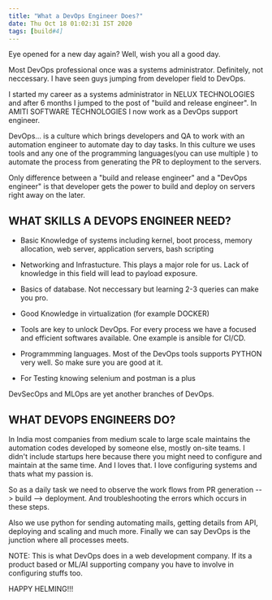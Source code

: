 ```yaml
---
title: "What a DevOps Engineer Does?"
date: Thu Oct 18 01:02:31 IST 2020
tags: [build#4]
---
```


Eye opened for a new day again? Well, wish you all a good day.

Most DevOps professional once was a systems administrator. Definitely, not neccessary. I have seen guys jumping from developer field to DevOps.

I started my career as a systems administrator in NELUX TECHNOLOGIES and after 6 months I jumped to the post of "build and release engineer". In AMITI SOFTWARE TECHNOLOGIES I now work as a DevOps support engineer. 

DevOps... is a culture which brings developers and QA to work with an automation engineer to automate day to day tasks. In this culture we uses tools and any one of the programming languages(you can use multiple ) to automate the process from generating the PR to deployment to the servers.

Only difference between a "build and release engineer" and a "DevOps engineer" is that developer gets the power to build and deploy on servers right away on the later.

## WHAT SKILLS A DEVOPS ENGINEER NEED?

* Basic Knowledge of systems including kernel, boot process, memory allocation, web server, application servers, bash scripting

* Networking and Infrastucture. This plays a major role for us. Lack of knowledge in this field will lead to payload exposure.

* Basics of database. Not neccessary but learning 2-3 queries can make you pro.

* Good Knowledge in virtualization (for example DOCKER)

* Tools are key to unlock DevOps. For every process we have a focused and efficient softwares available. One example is ansible for CI/CD.

* Programmming languages. Most of the DevOps tools supports PYTHON very well. So make sure you are good at it. 

* For Testing knowing selenium and postman is a plus


DevSecOps and MLOps are yet another branches of DevOps.


## WHAT DEVOPS ENGINEERS DO?

In India most companies from medium scale to large scale maintains the automation codes developed by someone else, mostly on-site teams. I didn't include startups here because there you might need to configure and maintain at the same time. And I loves that. I love configuring systems and thats what my passion is.

So as a daily task we need to observe the work flows from PR generation --> build --> deployment. And troubleshooting the errors which occurs in these steps.

Also we use python for sending automating mails, getting details from API, deploying and scaling and much more. Finally we can say DevOps is the junction where all processes meets.

NOTE: This is what DevOps does in a web development company. If its a product based or ML/AI supporting company you have to involve in configuring stuffs too.


HAPPY HELMING!!!



 
